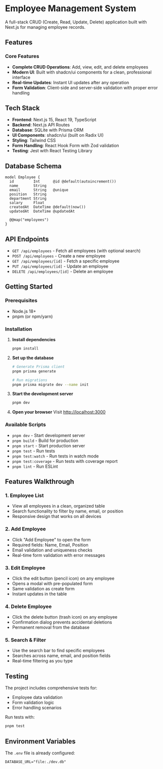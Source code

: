 # Employee Management System

A full-stack CRUD (Create, Read, Update, Delete) application built with Next.js for managing employee records.

## Features

### Core Features

-   **Complete CRUD Operations**: Add, view, edit, and delete employees
-   **Modern UI**: Built with shadcn/ui components for a clean, professional interface
-   **Real-time Updates**: Instant UI updates after any operation
-   **Form Validation**: Client-side and server-side validation with proper error handling

## Tech Stack

-   **Frontend**: Next.js 15, React 19, TypeScript
-   **Backend**: Next.js API Routes
-   **Database**: SQLite with Prisma ORM
-   **UI Components**: shadcn/ui (built on Radix UI)
-   **Styling**: Tailwind CSS
-   **Form Handling**: React Hook Form with Zod validation
-   **Testing**: Jest with React Testing Library

## Database Schema

```prisma
model Employee {
  id         Int      @id @default(autoincrement())
  name       String
  email      String   @unique
  position   String
  department String
  salary     Float
  createdAt  DateTime @default(now())
  updatedAt  DateTime @updatedAt

  @@map("employees")
}
```

## API Endpoints

-   `GET /api/employees` - Fetch all employees (with optional search)
-   `POST /api/employees` - Create a new employee
-   `GET /api/employees/[id]` - Fetch a specific employee
-   `PUT /api/employees/[id]` - Update an employee
-   `DELETE /api/employees/[id]` - Delete an employee

## Getting Started

### Prerequisites

-   Node.js 18+
-   pnpm (or npm/yarn)

### Installation

1. **Install dependencies**

    ```bash
    pnpm install
    ```

2. **Set up the database**

    ```bash
    # Generate Prisma client
    pnpm prisma generate

    # Run migrations
    pnpm prisma migrate dev --name init
    ```

3. **Start the development server**

    ```bash
    pnpm dev
    ```

4. **Open your browser**
   Visit [http://localhost:3000](http://localhost:3000)

### Available Scripts

-   `pnpm dev` - Start development server
-   `pnpm build` - Build for production
-   `pnpm start` - Start production server
-   `pnpm test` - Run tests
-   `pnpm test:watch` - Run tests in watch mode
-   `pnpm test:coverage` - Run tests with coverage report
-   `pnpm lint` - Run ESLint

## Features Walkthrough

### 1. Employee List

-   View all employees in a clean, organized table
-   Search functionality to filter by name, email, or position
-   Responsive design that works on all devices

### 2. Add Employee

-   Click "Add Employee" to open the form
-   Required fields: Name, Email, Position
-   Email validation and uniqueness checks
-   Real-time form validation with error messages

### 3. Edit Employee

-   Click the edit button (pencil icon) on any employee
-   Opens a modal with pre-populated form
-   Same validation as create form
-   Instant updates in the table

### 4. Delete Employee

-   Click the delete button (trash icon) on any employee
-   Confirmation dialog prevents accidental deletions
-   Permanent removal from the database

### 5. Search & Filter

-   Use the search bar to find specific employees
-   Searches across name, email, and position fields
-   Real-time filtering as you type

## Testing

The project includes comprehensive tests for:

-   Employee data validation
-   Form validation logic
-   Error handling scenarios

Run tests with:

```bash
pnpm test
```

## Environment Variables

The `.env` file is already configured:

```env
DATABASE_URL="file:./dev.db"
```
